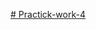 [# Practick-work-4](https://docs.google.com/document/d/1jCCjg5kTAqSAIdr-_eamnxznxtuARZer/edit?usp=sharing&ouid=103532857524431123792&rtpof=true&sd=true)

